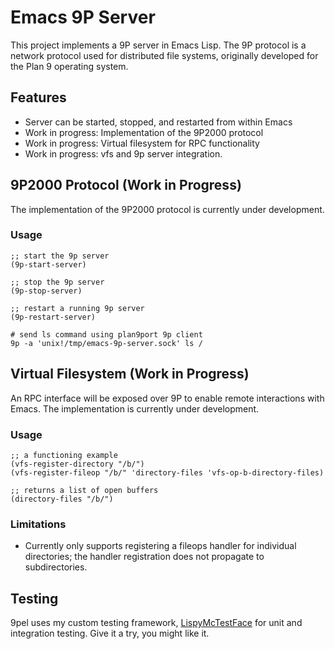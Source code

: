 # Emacs 9P Server

This project implements a 9P server in Emacs Lisp. The 9P protocol is
a network protocol used for distributed file systems, originally
developed for the Plan 9 operating system.

## Features

- Server can be started, stopped, and restarted from within Emacs
- Work in progress: Implementation of the 9P2000 protocol
- Work in progress: Virtual filesystem for RPC functionality
- Work in progress: vfs and 9p server integration.

## 9P2000 Protocol (Work in Progress)

The implementation of the 9P2000 protocol is currently under development.

### Usage

```
;; start the 9p server
(9p-start-server)

;; stop the 9p server
(9p-stop-server)

;; restart a running 9p server
(9p-restart-server)
```

```
# send ls command using plan9port 9p client
9p -a 'unix!/tmp/emacs-9p-server.sock' ls /
```

## Virtual Filesystem (Work in Progress)

An RPC interface will be exposed over 9P to enable remote interactions
with Emacs. The implementation is currently under development.

### Usage

```
;; a functioning example
(vfs-register-directory "/b/")
(vfs-register-fileop "/b/" 'directory-files 'vfs-op-b-directory-files)

;; returns a list of open buffers
(directory-files "/b/")
```

### Limitations

- Currently only supports registering a fileops handler for individual
  directories; the handler registration does not propagate to
  subdirectories.

## Testing

9pel uses my custom testing framework, [LispyMcTestFace](https://github.com/lneely/lmtf) 
for unit and integration testing. Give it a try, you might like it.
